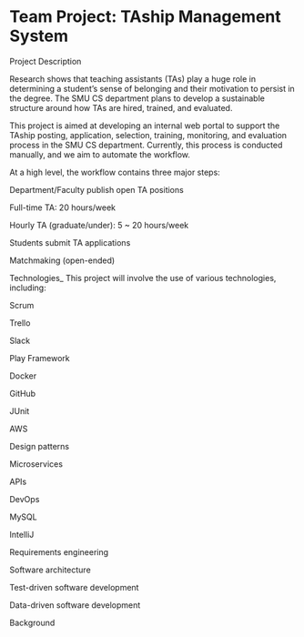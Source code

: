 # Team Project: TAship Management System

Project Description


Research shows that teaching assistants (TAs) play a huge role in determining a student’s sense of belonging and their motivation to persist in the degree. The SMU CS department plans to develop a sustainable structure around how TAs are hired, trained, and evaluated.

This project is aimed at developing an internal web portal to support the TAship posting, application, selection, training, monitoring, and evaluation process in the SMU CS department. Currently, this process is conducted manually, and we aim to automate the workflow.

At a high level, the workflow contains three major steps:


Department/Faculty publish open TA positions

Full-time TA: 20 hours/week

Hourly TA (graduate/under): 5 ~ 20 hours/week

Students submit TA applications

Matchmaking (open-ended)

Technologies_
This project will involve the use of various technologies, including:


Scrum

Trello

Slack

Play Framework

Docker

GitHub

JUnit

AWS

Design patterns

Microservices

APIs

DevOps

MySQL

IntelliJ

Requirements engineering

Software architecture

Test-driven software development

Data-driven software development

Background
